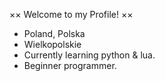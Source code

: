 ×× Welcome to my Profile! ××
- Poland, Polska
- Wielkopolskie
- Currently learning python & lua.
- Beginner programmer.

<!---
TheMaksymilianq/TheMaksymilianq is a ✨ special ✨ repository because its `README.md` (this file) appears on your GitHub profile.
You can click the Preview link to take a look at your changes.
--->
